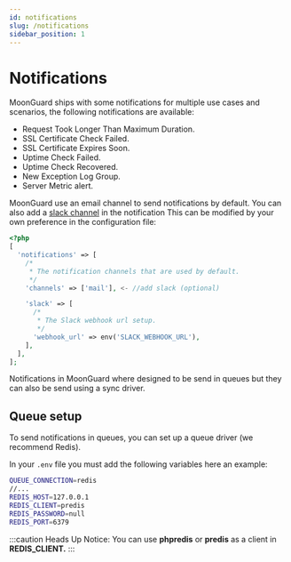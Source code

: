 ```yaml
---
id: notifications
slug: /notifications
sidebar_position: 1
---
```


# Notifications

MoonGuard ships with some notifications for multiple use cases and scenarios, the following notifications are available:

- Request Took Longer Than Maximum Duration.
- SSL Certificate Check Failed.
- SSL Certificate Expires Soon.
- Uptime Check Failed.
- Uptime Check Recovered.
- New Exception Log Group.
- Server Metric alert.

MoonGuard use an email channel to send notifications by default. You can also add a
[slack channel](./notification-slack) in the notification
This can be modified by your own preference in the configuration file:

```php
<?php
[
  'notifications' => [
    /*
     * The notification channels that are used by default.
     */
    'channels' => ['mail'], <- //add slack (optional)

    'slack' => [
      /*
       * The Slack webhook url setup.
       */
      'webhook_url' => env('SLACK_WEBHOOK_URL'),
    ],
  ],
];
```

Notifications in MoonGuard where designed to be send in queues but they can
also be send using a sync driver.

## Queue setup

To send notifications in queues, you can set up a queue driver (we recommend Redis).

In your `.env` file you must add the following variables here an example:

```bash
QUEUE_CONNECTION=redis
//...
REDIS_HOST=127.0.0.1
REDIS_CLIENT=predis
REDIS_PASSWORD=null
REDIS_PORT=6379
```

:::caution Heads Up
Notice: You can use **phpredis** or **predis** as a client in **REDIS_CLIENT.**
:::
